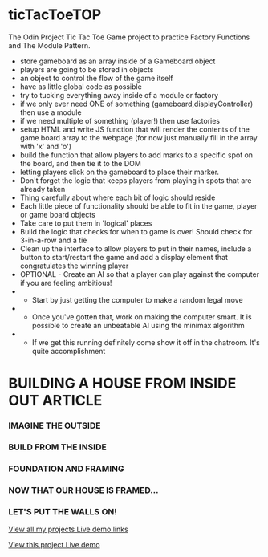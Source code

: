 # ticTacToeTOP

The Odin Project Tic Tac Toe Game project to practice Factory Functions and The Module Pattern.

- store gameboard as an array inside of a Gameboard object
- players are going to be stored in objects
- an object to control the flow of the game itself
- have as little global code as possible
- try to tucking everything away inside of a module or factory
- if we only ever need ONE of something (gameboard,displayController) then use a module
- if we need multiple of something (player!) then use factories
- setup HTML and write JS function that will render the contents of the game board array to the webpage (for now just manually fill in the array with 'x' and 'o')
- build the function that allow players to add marks to a specific spot on the board, and then tie it to the DOM
- letting players click on the gameboard to place their marker.
- Don't forget the logic that keeps players from playing in spots that are already taken
- Thing carefully about where each bit of logic should reside
- Each little piece of functionality should be able to fit in the game, player or game board objects
- Take care to put them in 'logical' places
- Build the logic that checks for when to game is over! Should check for 3-in-a-row and a tie
- Clean up the interface to allow players to put in their names, include a button to start/restart the game and add a display element that congratulates the winning player
- OPTIONAL - Create an AI so that a player can play against the computer if you are feeling ambitious!
- - Start by just getting the computer to make a random legal move
- - Once you've gotten that, work on making the computer smart. It is possible to create an unbeatable AI using the minimax algorithm
- - If we get this running definitely come show it off in the chatroom. It's quite accomplishment

# BUILDING A HOUSE FROM INSIDE OUT ARTICLE

### IMAGINE THE OUTSIDE

### BUILD FROM THE INSIDE

### FOUNDATION AND FRAMING

### NOW THAT OUR HOUSE IS FRAMED...

### LET'S PUT THE WALLS ON!

[View all my projects Live demo links](https://minhhoccode111.github.io/allProjectssLiveDemo/)

[View this project Live demo](https://minhhoccode111.github.io/ticTacToeTOP/)
